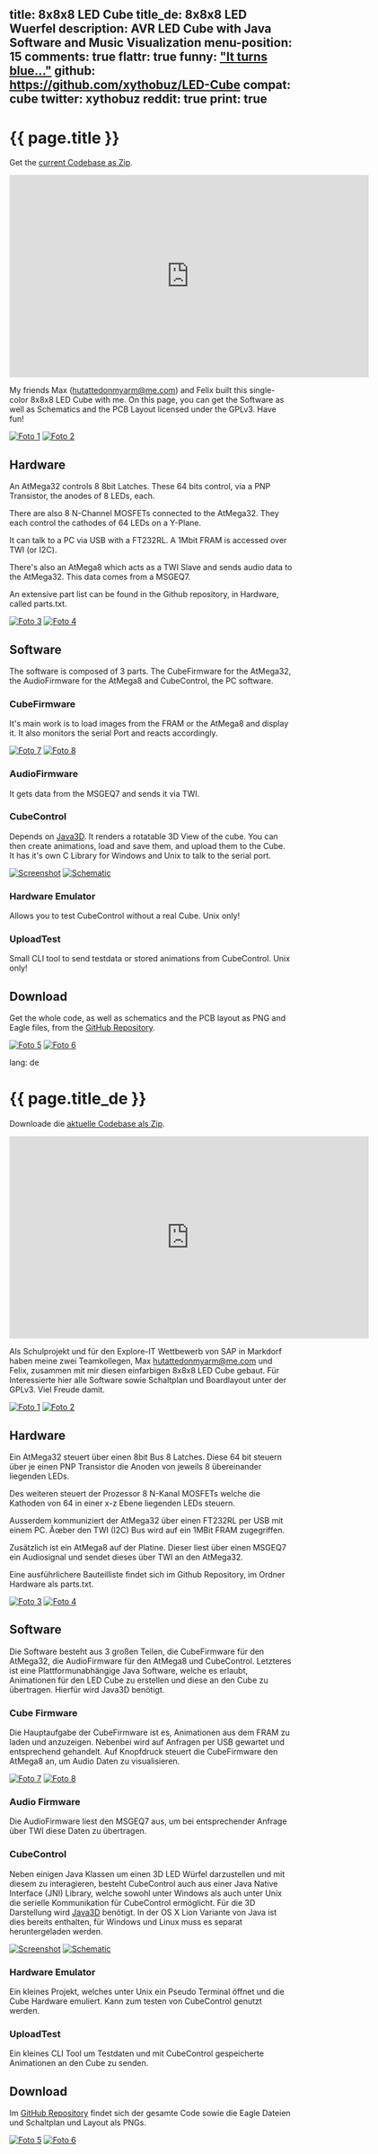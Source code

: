 title: 8x8x8 LED Cube
title_de: 8x8x8 LED Wuerfel
description: AVR LED Cube with Java Software and Music Visualization
menu-position: 15
comments: true
flattr: true
funny: <a href="http://www.liveleak.com/view?i=0cd_1295609192">"It turns blue..."</a>
github: https://github.com/xythobuz/LED-Cube
compat: cube
twitter: xythobuz
reddit: true
print: true
---

# {{ page.title }}

Get the [current Codebase as Zip][1].

<iframe width="640" height="360" src="http://www.youtube.com/embed/czxCxTBSgHM?feature=player_detailpage" frameborder="0" allowfullscreen></iframe>

My friends Max (<hutattedonmyarm@me.com>) and Felix built this single-color 8x8x8 LED Cube with me. On this page, you can get the Software as well as Schematics and the PCB Layout licensed under the GPLv3. Have fun!

[![Foto 1][2]][3]
[![Foto 2][4]][5]

## Hardware

An AtMega32 controls 8 8bit Latches. These 64 bits control, via a PNP Transistor, the anodes of 8 LEDs, each.

There are also 8 N-Channel MOSFETs connected to the AtMega32. They each control the cathodes of 64 LEDs on a Y-Plane.

It can talk to a PC via USB with a FT232RL. A 1Mbit FRAM is accessed over TWI (or I2C).

There's also an AtMega8 which acts as a TWI Slave and sends audio data to the AtMega32. This data comes from a MSGEQ7.

An extensive part list can be found in the Github repository, in Hardware, called parts.txt.

[![Foto 3][6]][7]
[![Foto 4][8]][9]

## Software

The software is composed of 3 parts. The CubeFirmware for the AtMega32, the AudioFirmware for the AtMega8 and CubeControl, the PC software.

### CubeFirmware

It's main work is to load images from the FRAM or the AtMega8 and display it. It also monitors the serial Port and reacts accordingly.

[![Foto 7][20]][21]
[![Foto 8][22]][23]

### AudioFirmware

It gets data from the MSGEQ7 and sends it via TWI.

### CubeControl

Depends on [Java3D][10]. It renders a rotatable 3D View of the cube. You can then create animations, load and save them, and upload them to the Cube. It has it's own C Library for Windows and Unix to talk to the serial port.

[![Screenshot][11]][12]
[![Schematic][13]][14]

### Hardware Emulator

Allows you to test CubeControl without a real Cube. Unix only!

### UploadTest

Small CLI tool to send testdata or stored animations from CubeControl. Unix only!

## Download

Get the whole code, as well as schematics and the PCB layout as PNG and Eagle files, from the [GitHub Repository][15].

[![Foto 5][16]][17]
[![Foto 6][18]][19]

 [1]: https://github.com/xythobuz/LED-Cube/zipball/master
 [2]: img/cube14_small.jpg
 [3]: img/cube14.jpg
 [4]: img/cube11_small.jpg
 [5]: img/cube11.jpg
 [6]: img/cube10_small.jpg
 [7]: img/cube10.jpg
 [8]: img/cube12_small.jpg
 [9]: img/cube12.jpg
 [10]: http://www.oracle.com/technetwork/java/javase/tech/index-jsp-138252.html
 [11]: img/cubecontrol_small.png
 [12]: img/cubecontrol.png
 [13]: img/cubeschem_small.png
 [14]: img/cubeschem.png
 [15]: https://github.com/xythobuz/LED-Cube
 [16]: img/cube13_small.jpg
 [17]: img/cube13.jpg
 [18]: img/cube15_small.jpg
 [19]: img/cube15.jpg
 [20]: img/kuehler1_small.jpg
 [21]: img/kuehler1.jpg
 [22]: img/kuehler2_small.jpg
 [23]: img/kuehler2.jpg

lang: de

# {{ page.title_de }}

Downloade die [aktuelle Codebase als Zip][1].

<iframe width="640" height="360" src="http://www.youtube.com/embed/czxCxTBSgHM?feature=player_detailpage" frameborder="0" allowfullscreen></iframe>

Als Schulprojekt und für den Explore-IT Wettbewerb von SAP in Markdorf haben meine zwei Teamkollegen, Max <hutattedonmyarm@me.com> und Felix, zusammen mit mir diesen einfarbigen 8x8x8 LED Cube gebaut. Für Interessierte hier alle Software sowie Schaltplan und Boardlayout unter der GPLv3. Viel Freude damit.

[![Foto 1][2]][3]
[![Foto 2][4]][5]

## Hardware

Ein AtMega32 steuert über einen 8bit Bus 8 Latches. Diese 64 bit steuern über je einen PNP Transistor die Anoden von jeweils 8 übereinander liegenden LEDs.

Des weiteren steuert der Prozessor 8 N-Kanal MOSFETs welche die Kathoden von 64 in einer x-z Ebene liegenden LEDs steuern.

Ausserdem kommuniziert der AtMega32 über einen FT232RL per USB mit einem PC. Ãœber den TWI (I2C) Bus wird auf ein 1MBit FRAM zugegriffen.

Zusätzlich ist ein AtMega8 auf der Platine. Dieser liest über einen MSGEQ7 ein Audiosignal und sendet dieses über TWI an den AtMega32.

Eine ausführlichere Bauteilliste findet sich im Github Repository, im Ordner Hardware als parts.txt.

[![Foto 3][6]][7]
[![Foto 4][8]][9]

## Software

Die Software besteht aus 3 großen Teilen, die CubeFirmware für den AtMega32, die AudioFirmware für den AtMega8 und CubeControl. Letzteres ist eine Plattformunabhängige Java Software, welche es erlaubt, Animationen für den LED Cube zu erstellen und diese an den Cube zu übertragen. Hierfür wird Java3D benötigt.

### Cube Firmware

Die Hauptaufgabe der CubeFirmware ist es, Animationen aus dem FRAM zu laden und anzuzeigen. Nebenbei wird auf Anfragen per USB gewartet und entsprechend gehandelt. Auf Knopfdruck steuert die CubeFirmware den AtMega8 an, um Audio Daten zu visualisieren.

[![Foto 7][20]][21]
[![Foto 8][22]][23]

### Audio Firmware

Die AudioFirmware liest den MSGEQ7 aus, um bei entsprechender Anfrage über TWI diese Daten zu übertragen.

### CubeControl

Neben einigen Java Klassen um einen 3D LED Würfel darzustellen und mit diesem zu interagieren, besteht CubeControl auch aus einer Java Native Interface (JNI) Library, welche sowohl unter Windows als auch unter Unix die serielle Kommunikation für CubeControl ermöglicht. Für die 3D Darstellung wird [Java3D][10] benötigt. In der OS X Lion Variante von Java ist dies bereits enthalten, für Windows und Linux muss es separat heruntergeladen werden.

[![Screenshot][11]][12]
[![Schematic][13]][14]

### Hardware Emulator

Ein kleines Projekt, welches unter Unix ein Pseudo Terminal öffnet und die Cube Hardware emuliert. Kann zum testen von CubeControl genutzt werden.

### UploadTest

Ein kleines CLI Tool um Testdaten und mit CubeControl gespeicherte Animationen an den Cube zu senden.

## Download

Im [GitHub Repository][15] findet sich der gesamte Code sowie die Eagle Dateien und Schaltplan und Layout als PNGs.

[![Foto 5][16]][17]
[![Foto 6][18]][19]

 [1]: https://github.com/xythobuz/LED-Cube/zipball/master
 [2]: img/cube14_small.jpg
 [3]: img/cube14.jpg
 [4]: img/cube11_small.jpg
 [5]: img/cube11.jpg
 [6]: img/cube10_small.jpg
 [7]: img/cube10.jpg
 [8]: img/cube12_small.jpg
 [9]: img/cube12.jpg
 [10]: http://www.oracle.com/technetwork/java/javase/tech/index-jsp-138252.html
 [11]: img/cubecontrol_small.png
 [12]: img/cubecontrol.png
 [13]: img/cubeschem_small.png
 [14]: img/cubeschem.png
 [15]: https://github.com/xythobuz/LED-Cube
 [16]: img/cube13_small.jpg
 [17]: img/cube13.jpg
 [18]: img/cube15_small.jpg
 [19]: img/cube15.jpg
 [20]: img/kuehler1_small.jpg
 [21]: img/kuehler1.jpg
 [22]: img/kuehler2_small.jpg
 [23]: img/kuehler2.jpg
